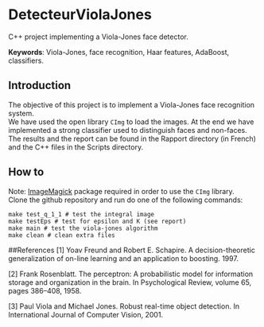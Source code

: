 # DetecteurViolaJones
C++ project implementing a Viola-Jones face detector.

**Keywords**: Viola-Jones, face recognition, Haar features, AdaBoost, classifiers.

## Introduction
The objective of this project is to implement a Viola-Jones face recognition system.  
We have used the open library `CImg` to load the images. At the end we have implemented a
strong classifier used to distinguish faces and non-faces. The results and the report can be found in the Rapport directory (in French)
and the C++ files in the Scripts directory.

## How to
Note: [ImageMagick](http://www.imagemagick.org/script/install-source.php) package required in order to use the `CImg` library.  
Clone the github repository and run do one of the following commands:

	make test_q_1_1 # test the integral image
	make testEps # test for epsilon and K (see report)
	make main # test the viola-jones algorithm
	make clean # clean extra files

##References
[1] Yoav Freund and Robert E. Schapire. A decision-theoretic generalization of on-line learning and an application to boosting. 1997.

[2] Frank Rosenblatt. The perceptron: A probabilistic model for information storage and organization in the brain. In Psychological Review, volume 65, pages 386–408, 1958.

[3] Paul Viola and Michael Jones. Robust real-time object detection. In International Journal of Computer Vision, 2001.
